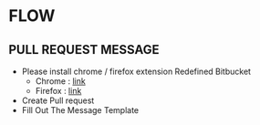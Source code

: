 # FLOW


## PULL REQUEST MESSAGE

- Please install chrome / firefox extension Redefined Bitbucket
  - Chrome :  [link](https://chrome.google.com/webstore/detail/refined-bitbucket/afppminkfnfngihdocacbgeajbbdklkf)
  - Firefox : [link](https://addons.mozilla.org/id/firefox/addon/refined-bitbucket-/)
- Create Pull request
- Fill Out The Message Template
